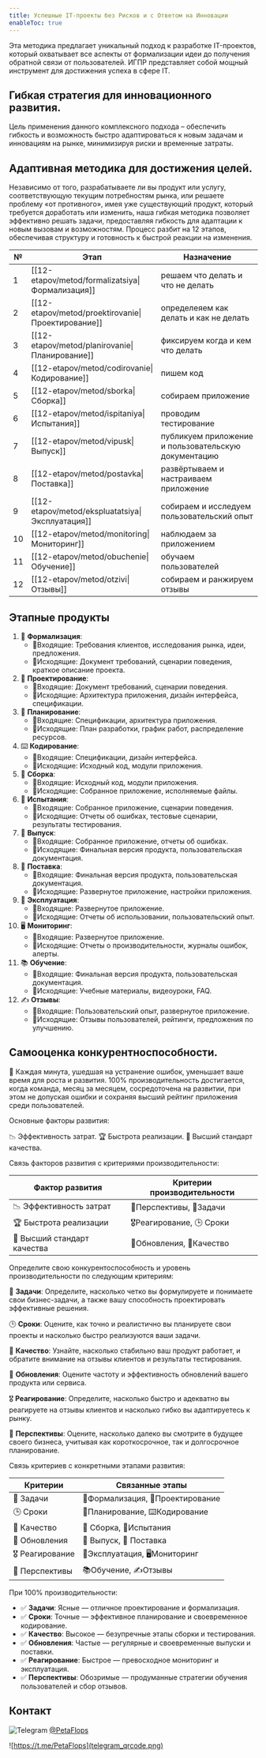 ```yaml
---
title: Успешные IT-проекты без Рисков и с Ответом на Инновации
enableToc: true
---
```

Эта методика предлагает уникальный подход к разработке IT-проектов, который охватывает все аспекты от формализации идеи до получения обратной связи от пользователей. ИГПР представляет собой мощный инструмент для достижения успеха в сфере IT.

## Гибкая стратегия для инновационного развития.
Цель применения данного комплексного подхода – обеспечить гибкость и возможность быстро адаптироваться к новым задачам и инновациям на рынке, минимизируя риски и временные затраты.

## Адаптивная методика для достижения целей.
Независимо от того, разрабатываете ли вы продукт или услугу, соответствующую текущим потребностям рынка, или решаете проблему «от противного», имея уже существующий продукт, который требуется доработать или изменить, наша гибкая методика позволяет эффективно решать задачи, предоставляя гибкость для адаптации к новым вызовам и возможностям. Процесс разбит на 12 этапов, обеспечивая структуру и готовность к быстрой реакции на изменения.

| № | Этап | Назначение|
|--|--|--|
|1|[[12-etapov/metod/formalizatsiya\|Формализация]]|решаем что делать и что не делать|
|2|[[12-etapov/metod/proektirovanie\|Проектирование]]|определеяем как делать и как не делать|
|3|[[12-etapov/metod/planirovanie\|Планирование]]|фиксируем когда и кем что делать|
|4|[[12-etapov/metod/codirovanie\|Кодирование]]|пишем код|
|5|[[12-etapov/metod/sborka\|Сборка]]|собираем приложение|
|6|[[12-etapov/metod/ispitaniya\|Испытания]]|проводим тестирование|
|7|[[12-etapov/metod/vipusk\|Выпуск]]|публикуем приложение и пользовательскую документацию|
|8|[[12-etapov/metod/postavka\|Поставка]]|развёртываем и настраиваем приложение|
|9|[[12-etapov/metod/ekspluatatsiya\|Эксплуатация]]|собираем и исследуем пользовательский опыт|
|10|[[12-etapov/metod/monitoring\|Мониторинг]]|наблюдаем за приложением|
|11|[[12-etapov/metod/obuchenie\|Обучение]]|обучаем пользователей|
|12|[[12-etapov/metod/otzivi\|Отзывы]]|собираем и ранжируем отзывы|

## Этапные продукты
1. 📝 **Формализация**:
	- 🔽Входящие: Требования клиентов, исследования рынка, идеи, предложения.
	- 🔼Исходящие: Документ требований, сценарии поведения, краткое описание проекта.
2. 📐 **Проектирование**:
	- 🔽Входящие: Документ требований, сценарии поведения.
	- 🔼Исходящие: Архитектура приложения, дизайн интерфейса, спецификации.
3. 📅 **Планирование**:
	- 🔽Входящие: Спецификации, архитектура приложения.
	- 🔼Исходящие: План разработки, график работ, распределение ресурсов.
4. ⌨️ **Кодирование**:
	- 🔽Входящие: Спецификации, дизайн интерфейса.
	- 🔼Исходящие: Исходный код, модули приложения.
5. 🔧 **Сборка**:
	- 🔽Входящие: Исходный код, модули приложения.
	- 🔼Исходящие: Собранное приложение, исполняемые файлы.
6. 🐞 **Испытания**:
	- 🔽Входящие: Собранное приложение, сценарии поведения.
	- 🔼️Исходящие: Отчеты об ошибках, тестовые сценарии, результаты тестирования.
7. 🚀 **Выпуск**:
	- 🔽Входящие: Собранное приложение, отчеты об ошибках.
	- 🔼Исходящие: Финальная версия продукта, пользовательская документация.
8. 🚚 **Поставка**:
	- 🔽Входящие: Финальная версия продукта, пользовательская документация.
	- 🔼Исходящие: Развернутое приложение, настройки приложения.
9. 🤖 **Эксплуатация**:
	- 🔽Входящие: Развернутое приложение.
	- 🔼️Исходящие: Отчеты об использовании, пользовательский опыт.
10. 🖥️ **Мониторинг**:
	- 🔽Входящие: Развернутое приложение.
	- 🔼Исходящие: Отчеты о производительности, журналы ошибок, алерты.
11. 📚 **Обучение**:
	- 🔽Входящие: Финальная версия продукта, пользовательская документация.
	- 🔼Исходящие: Учебные материалы, видеоуроки, FAQ.
12. ✍️ **Отзывы**:
	- 🔽Входящие: Пользовательский опыт, развернутое приложение.
	- 🔼️Исходящие: Отзывы пользователей, рейтинги, предложения по улучшению.

## Самооценка конкурентноспособности.

💯 Каждая минута, ушедшая на устранение ошибок, уменьшает ваше время для роста и развития. 100% производительность достигается, когда команда, месяц за месяцем, сосредоточена на развитии, при этом не допуская ошибки и сохраняя высший рейтинг приложения среди пользователей.

Основные факторы развития:

📉 Эффективность затрат. 
🏆 Быстрота реализации. 
💎 Высший стандарт качества.

Связь факторов развития с критериями производительности:

|Фактор развития|Критерии производительности|
|---|---|
|📉 Эффективность затрат|🌟Перспективы, 📌Задачи|
|🏆 Быстрота реализации|🎖️Реагирование, 🕒 Сроки|
|💎 Высший стандарт качества|🔄Обновления, 🚦Качество|

Определите свою конкурентоспособность и уровень производительности по следующим критериям:

📌 **Задачи**: Определите, насколько четко вы формулируете и понимаете свои бизнес-задачи, а также вашу способность проектировать эффективные решения.

🕒 **Сроки**: Оцените, как точно и реалистично вы планируете свои проекты и насколько быстро реализуются ваши задачи.

🚦 **Качество**: Узнайте, насколько стабильно ваш продукт работает, и обратите внимание на отзывы клиентов и результаты тестирования.

🔄 **Обновления**: Оцените частоту и эффективность обновлений вашего продукта или сервиса.

🎖️ **Реагирование**: Определите, насколько быстро и адекватно вы реагируете на отзывы клиентов и насколько гибко вы адаптируетесь к рынку.

🌟 **Перспективы**: Оцените, насколько далеко вы смотрите в будущее своего бизнеса, учитывая как короткосрочное, так и долгосрочное планирование.

Связь критериев с конкретными этапами развития:

|Критерии|Связанные этапы|
|---|---|
|📌 Задачи|📝Формализация, 📐Проектирование|
|🕒 Сроки|📅Планирование, ⌨️Кодирование|
|🚦 Качество|🔧 Сборка, 🐞Испытания|
|🔄 Обновления|🚀 Выпуск, 🚚 Поставка|
|🎖️ Реагирование|🤖Эксплуатация, 🖥️Мониторинг|
|🌟 Перспективы|📚Обучение, ✍️Отзывы|

При 100% производительности:

- ✅ **Задачи**: Ясные — отличное проектирование и формализация.
- ✅ **Сроки**: Точные — эффективное планирование и своевременное кодирование. 
- ✅ **Качество**: Высокое — безупречные этапы сборки и тестирования. 
- ✅ **Обновления**: Частые — регулярные и своевременные выпуски и поставки. 
- ✅ **Реагирование**: Быстрое — превосходное мониторинг и эксплуатация. 
- ✅ **Перспективы**: Обозримые — продуманные стратегии обучения пользователей и сбор отзывов.


## Контакт

![Telegram](telegram-icon-blue-angle.png)
[@PetaFlops](https://t.me/PetaFlops)

![https://t.me/PetaFlops](telegram_qrcode.png)
